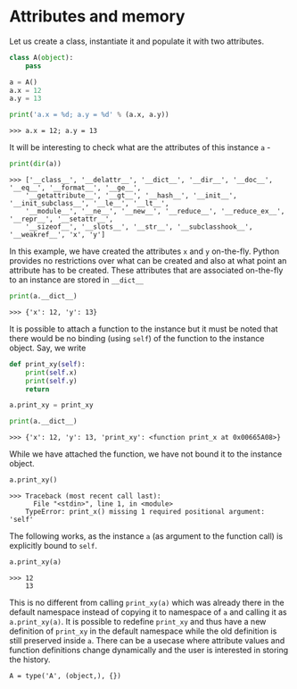 # Attributes and memory

Let us create a class, instantiate it and populate it with two attributes.
```python
class A(object):
    pass

a = A()
a.x = 12
a.y = 13

print('a.x = %d; a.y = %d' % (a.x, a.y))
```
```
>>> a.x = 12; a.y = 13
```

It will be interesting to check what are the attributes of this instance `a` -

```python
print(dir(a))
```
```
>>> ['__class__', '__delattr__', '__dict__', '__dir__', '__doc__', '__eq__', '__format__', '__ge__', 
    '__getattribute__', '__gt__', '__hash__', '__init__', '__init_subclass__', '__le__', '__lt__', 
    '__module__', '__ne__', '__new__', '__reduce__', '__reduce_ex__', '__repr__', '__setattr__',
    '__sizeof__', '__slots__', '__str__', '__subclasshook__', '__weakref__', 'x', 'y']
```

In this example, we have created the attributes `x` and `y` on-the-fly. Python provides no restrictions over what can be created and also at what point an attribute has to be created. These attributes that are associated on-the-fly to an instance are stored in `__dict__`

```python
print(a.__dict__)
```
```
>>> {'x': 12, 'y': 13}
```

It is possible to attach a function to the instance but it must be noted that there would be no binding (using `self`) of the function to the instance object. Say, we write

```python
def print_xy(self):
    print(self.x)
    print(self.y)
    return

a.print_xy = print_xy

print(a.__dict__)
```
```
>>> {'x': 12, 'y': 13, 'print_xy': <function print_x at 0x00665A08>}
```
    
While we have attached the function, we have not bound it to the instance object.

```python
a.print_xy()
```
```
>>> Traceback (most recent call last):
      File "<stdin>", line 1, in <module>
    TypeError: print_x() missing 1 required positional argument: 'self'
```

The following works, as the instance `a` (as argument to the function call) is explicitly bound to `self`.

```python
a.print_xy(a)
```
```
>>> 12
    13
```

This is no different from calling `print_xy(a)` which was already there in the default namespace instead of copying it to namespace of `a` and calling it as `a.print_xy(a)`. It is possible to redefine `print_xy` and thus have a new definition of `print_xy` in the default namespace while the old definition is still preserved inside `a`. There can be a usecase where attribute values and function definitions change dynamically and the user is interested in storing the history.

    A = type('A', (object,), {})
